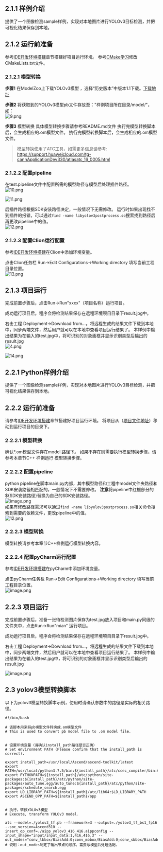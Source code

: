 ## 2.1.1 样例介绍
提供了一个图像检测sample样例，实现对本地图片进行YOLOv3目标检测，并把可视化结果保存到本地。

## 2.1.2 运行前准备
参考[IDE开发环境搭建](wiki/1开发环境/1-2IDE开发环境搭建)章节搭建好项目运行环境。
参考[CMake学习](wiki/常见资料获取/CMake学习)修改CMakeLists.txt文件。

### 2.1.2.1 模型转换
**步骤1** 在ModelZoo上下载YOLOv3模型 ，选择“历史版本”中版本1.1下载。[下载地址](https://www.hiascend.com/zh/software/modelzoo/detail/C/210261e64adc42d2b3d84c447844e4c7)

**步骤2** 将获取到的YOLOv3模型pb文件存放至："样例项目所在目录/model/"，如：  
![9.png](img/1623229532350.png '9.png')

**步骤3** 模型转换
具体模型转换步骤请参考README.md文件
执行完模型转换脚本后，会生成相应的.om模型文件。
执行完模型转换脚本后，会生成相应的.om模型文件。
>模型转换使用了ATC工具，如需更多信息请参考:  https://support.huaweicloud.com/tg-cannApplicationDev330/atlasatc_16_0005.html
### 2.1.2.2 配置pipeline
在test.pipeline文件中配置所需的模型路径与模型后处理插件路径。  
![10.png](img/1623231415247.png '10.png')  

![11.png](img/1623231423039.png '11.png')  

后插件路径根据SDK安装路径决定，一般情况下无需修改。
运行时如果出现找不到插件的报错，可以通过`find -name libyolov3postprocess.so`搜索找到路径后再更改pipeline中的值。  
![12.png](img/1623231850273.png '12.png')

### 2.1.2.3 配置Clion运行配置
参考[IDE开发环境搭建](wiki/1开发环境/1-2IDE开发环境搭建)在Clion中添加环境变量。

点击Clion任务栏 Run->Edit Configurations->Working directory 填写当前工程目录位置。  
![13.png](img/1623232978995.png '13.png')

## 2.1.3 项目运行
完成前置步骤后，点击Run->Run"xxxx"（项目名称）运行项目。
  
成功运行项目后，程序会将检测结果保存在远程环境项目目录下result.jpg中。


右击工程 Deployment->Download from...，将远程生成的结果文件下载到本地中，同步两端文件，然后用户就可以在本地中查看项目运行结果了。
本样例中输出结果为在输入的test.jpg中，将可识别的对象画框并显示识别类型后输出的result.jpg  
![4.png](img/1623382648767.png '4.png')

![14.png](img/1623382869487.png '14.png')


## 2.2.1 Python样例介绍
提供了一个图像检测sample样例，实现对本地图片进行YOLOv3目标检测，并把可视化结果保存到本地。

## 2.2.2 运行前准备
请参考[IDE开发环境搭建](wiki/1开发环境/1-2IDE开发环境搭建)章节搭建好项目运行环境。
将项目从（[项目文件地址](https://gitee.com/ascend/mindxsdk-referenceapps/tree/master/tutorials/ImageDetectionSample/python)）移动到运行项目的目录下。
### 2.2.2.1 模型转换
确认*.om模型文件存在model 路径下。
如果不存在则需要执行模型转换步骤，请参考本章节C++ 样例运行 模型转换步骤。

### 2.2.2.2 配置pipeline
python pipeline在脚本main.py内部，其中模型路径和工程中model文件夹路径和SDK安装路径相匹配的，一般情况下不需要修改。
**注意**将pipeline中红框部分的${SDK安装路径}替换为自己的SDK安装路径。  
![image.png](img/1624007242093.png 'image.png')  
如果有修改路径需求可以通过`find -name libyolov3postprocess.so`相关命令搜索到需要的依赖文件，更改pipeline中的值。  
![12.png](img/1623231850273.png '12.png')
### 2.2.2.3 模型转换
模型转换请参考本章节C++样例运行模型转换内容。


### 2.2.2.4 配置pyCharm运行配置
参考[IDE开发环境搭建](wiki/1开发环境/1-2IDE开发环境搭建)在pyCharm中添加环境变量。

点击pyCharm任务栏 Run->Edit Configurations->Working directory 填写当前工程目录位置。  
![image.png](img/1623389741249.png 'image.png')

## 2.2.3 项目运行
完成前置步骤后，准备一张待检测图片保存为test.jpg放入项目和main.py同级的文件夹中，点击Run->Run"mian" 运行项目。

成功运行项目后，程序会将检测结果保存在远程环境项目目录下result.jpg中。

右击工程 Deployment->Download from...，将远程生成的结果文件下载到本地中，同步两端文件，然后用户就可以在本地中查看项目运行结果了。
本样例中输出结果为在输入的test.jpg中，将可识别的对象画框并显示识别类型后输出的result.jpg  

![image.png](img/1623835106290.png 'image.png')
## 2.3 yolov3模型转换脚本
以下为yolov3模型转换脚本示例，使用时请确认参数中的路径是实际的相关路径。
```
#!/bin/bash

# 该脚本用来将pb模型文件转换成.om模型文件
# This is used to convert pb model file to .om model file.


# 设置环境变量（请确认install_path路径是否正确）
# Set environment PATH (Please confirm that the install_path is correct).

export install_path=/usr/local/Ascend/ascend-toolkit/latest
export PATH=/usr/local/python3.7.5/bin:${install_path}/atc/ccec_compiler/bin:${install_path}/atc/bin:$PATH
export PYTHONPATH=${install_path}/atc/python/site-packages:${install_path}/atc/python/site-packages/auto_tune.egg/auto_tune:${install_path}/atc/python/site-packages/schedule_search.egg
export LD_LIBRARY_PATH=${install_path}/atc/lib64:$LD_LIBRARY_PATH
export ASCEND_OPP_PATH=${install_path}/opp


# 执行，转换YOLOv3模型
# Execute, transform YOLOv3 model.

atc --model=./yolov3_tf.pb --framework=3 --output=./yolov3_tf_bs1_fp16 --soc_version=Ascend310 --insert_op_conf=./aipp_yolov3_416_416.aippconfig --input_shape="input/input_data:1,416,416,3" --out_nodes="conv_lbbox/BiasAdd:0;conv_mbbox/BiasAdd:0;conv_sbbox/BiasAdd:0"
# 说明：out_nodes制定了输出节点的顺序，需要与模型后处理适配。
```
